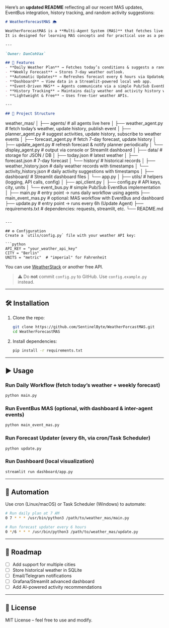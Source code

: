 Here’s an **updated README** reflecting all our recent MAS updates, EventBus integration, history tracking, and random activity suggestions:

```markdown
# WeatherForecastMAS 🌦️

WeatherForecastMAS is a **Multi-Agent System (MAS)** that fetches live weather data, plans daily activities, and maintains a 7-day forecast.  
It is designed for learning MAS concepts and for practical use as a personal weather + activity assistant.

---

`Owner: DanCohVax`

## 🚀 Features
- **Daily Weather Plan** → Fetches today’s conditions & suggests a randomized activity.
- **Weekly Forecast** → Stores 7-day weather outlook.
- **Automatic Updates** → Refreshes forecast every 6 hours via UpdateAgent.
- **Dashboard** → View data in a Streamlit-powered local web app.
- **Event-Driven MAS** → Agents communicate via a simple Pub/Sub EventBus.
- **History Tracking** → Maintains daily weather and activity history with timestamps.
- **Lightweight & Free** → Uses free-tier weather APIs.

---

## 📂 Project Structure
```

weather\_mas/
│
├── agents/                          # all agents live here
│   ├── weather\_agent.py              # fetch today’s weather, update history, publish event
│   ├── planner\_agent.py              # suggest activities, update history, subscribe to weather events
│   ├── forecast\_agent.py             # fetch 7-day forecast, update history
│   ├── update\_agent.py               # refresh forecast & notify planner periodically
│   └── display\_agent.py              # output via console or Streamlit dashboard
│
├── data/                             # storage for JSON / DB
│   ├── today.json                     # latest weather
│   ├── forecast.json                  # 7-day forecast
│   └── history/                       # historical records
│       ├── weather\_history.json       # daily weather records with timestamps
│       └── activity\_history.json      # daily activity suggestions with timestamps
│
├── dashboard/                        # Streamlit dashboard files
│   └── app.py
│
├── utils/                            # helpers (logging, API calls, config)
│   ├── api\_client.py
│   ├── config.py                      # API keys, city, units
│   └── event\_bus.py                   # simple Pub/Sub EventBus implementation
│
├── main.py                            # entry point → runs daily workflow using agents
├── main\_event\_mas.py                  # optional: MAS workflow with EventBus and dashboard
├── update.py                          # entry point → runs every 6h (Update Agent)
├── requirements.txt                   # dependencies: requests, streamlit, etc.
└── README.md

````

---

## ⚙️ Configuration
Create a `utils/config.py` file with your weather API key:

```python
API_KEY = "your_weather_api_key"
CITY = "Berlin"
UNITS = "metric"  # "imperial" for Fahrenheit
````

You can use [WeatherStack](https://weatherstack.com/) or another free API.

> ⚠️ Do **not** commit `config.py` to GitHub. Use `config.example.py` instead.

---

## 🛠️ Installation

1. Clone the repo:

   ```bash
   git clone https://github.com/SentinelByte/WeatherForcastMAS.git
   cd WeatherForecastMAS
   ```

2. Install dependencies:

   ```bash
   pip install -r requirements.txt
   ```

---

## ▶️ Usage

### Run Daily Workflow (fetch today’s weather + weekly forecast)

```bash
python main.py
```

### Run EventBus MAS (optional, with dashboard & inter-agent events)

```bash
python main_event_mas.py
```

### Run Forecast Updater (every 6h, via cron/Task Scheduler)

```bash
python update.py
```

### Run Dashboard (local visualization)

```bash
streamlit run dashboard/app.py
```

---

## 📅 Automation

Use cron (Linux/macOS) or Task Scheduler (Windows) to automate:

```bash
# Run daily plan at 7 AM
0 7 * * * /usr/bin/python3 /path/to/weather_mas/main.py

# Run forecast updater every 6 hours
0 */6 * * * /usr/bin/python3 /path/to/weather_mas/update.py
```

---

## 📌 Roadmap

* [ ] Add support for multiple cities
* [ ] Store historical weather in SQLite
* [ ] Email/Telegram notifications
* [ ] Grafana/Streamlit advanced dashboard
* [ ] Add AI-powered activity recommendations

---

## 📜 License

MIT License – feel free to use and modify.

```